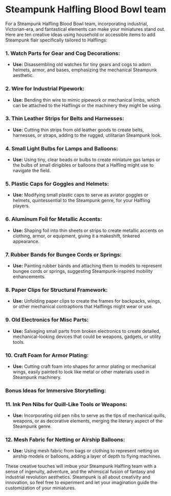 # Steampunk Halfling Blood Bowl team

For a Steampunk Halfling Blood Bowl team, incorporating industrial, Victorian-era, and fantastical elements can make your miniatures stand out. Here are ten creative ideas using household or accessible items to add Steampunk flair specifically tailored to Halflings:

### 1. **Watch Parts for Gear and Cog Decorations:**

* **Use:** Disassembling old watches for tiny gears and cogs to adorn helmets, armor, and bases, emphasizing the mechanical Steampunk aesthetic.

### 2. **Wire for Industrial Pipework:**

* **Use:** Bending thin wire to mimic pipework or mechanical limbs, which can be attached to the Halflings or the machinery they might be using.

### 3. **Thin Leather Strips for Belts and Harnesses:**

* **Use:** Cutting thin strips from old leather goods to create belts, harnesses, or straps, adding to the rugged, utilitarian Steampunk look.

### 4. **Small Light Bulbs for Lamps and Balloons:**

* **Use:** Using tiny, clear beads or bulbs to create miniature gas lamps or the bulbs of small dirigibles or balloons that a Halfling might use to navigate the field.

### 5. **Plastic Caps for Goggles and Helmets:**

* **Use:** Modifying small plastic caps to serve as aviator goggles or helmets, quintessential to the Steampunk genre, for your Halfling players.

### 6. **Aluminum Foil for Metallic Accents:**

* **Use:** Shaping foil into thin sheets or strips to create metallic accents on clothing, armor, or equipment, giving it a makeshift, tinkered appearance.

### 7. **Rubber Bands for Bungee Cords or Springs:**

* **Use:** Painting rubber bands and attaching them to models to represent bungee cords or springs, suggesting Steampunk-inspired mobility enhancements.

### 8. **Paper Clips for Structural Framework:**

* **Use:** Unfolding paper clips to create the frames for backpacks, wings, or other mechanical contraptions that Halflings might wear or use.

### 9. **Old Electronics for Misc Parts:**

* **Use:** Salvaging small parts from broken electronics to create detailed, mechanical-looking devices that could be weapons, gadgets, or utility tools.

### 10. **Craft Foam for Armor Plating:**

* **Use:** Cutting craft foam into shapes for armor plating or mechanical wings, easily painted to look like metal or other materials used in Steampunk machinery.

### Bonus Ideas for Immersive Storytelling:

### 11. **Ink Pen Nibs for Quill-Like Tools or Weapons:**

* **Use:** Incorporating old pen nibs to serve as the tips of mechanical quills, weapons, or as decorative elements, merging the literary aspect of the Steampunk genre.

### 12. **Mesh Fabric for Netting or Airship Balloons:**

* **Use:** Using mesh fabric from bags or clothing to represent netting on airship models or balloons, adding a layer of depth to flying machines.

These creative touches will imbue your Steampunk Halfling team with a sense of ingenuity, adventure, and the whimsical fusion of fantasy and industrial revolution aesthetics. Steampunk is all about creativity and innovation, so feel free to experiment and let your imagination guide the customization of your miniatures.
